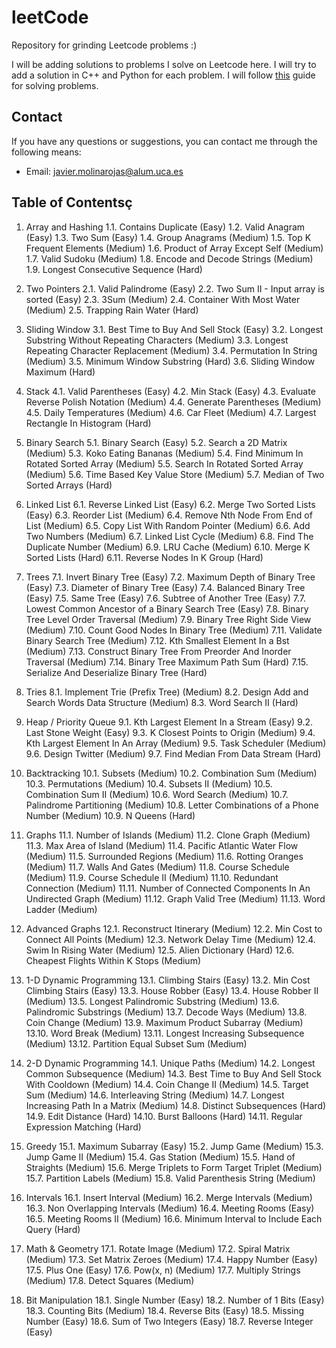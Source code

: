# leetCode
Repository for grinding Leetcode problems :)

I will be adding solutions to problems I solve on Leetcode here. I will try to add a solution in C++ and Python for each problem. I will follow [this](https://neetcode.io/practice) guide for solving problems.

## Contact
If you have any questions or suggestions, you can contact me through the following means:

- Email: javier.molinarojas@alum.uca.es

## Table of Contentsç
1. Array and Hashing
   1.1. Contains Duplicate (Easy)
   1.2. Valid Anagram (Easy)
   1.3. Two Sum (Easy)
   1.4. Group Anagrams (Medium)
   1.5. Top K Frequent Elements (Medium)
   1.6. Product of Array Except Self (Medium)
   1.7. Valid Sudoku (Medium)
   1.8. Encode and Decode Strings (Medium)
   1.9. Longest Consecutive Sequence (Hard)

2. Two Pointers
   2.1. Valid Palindrome (Easy)
   2.2. Two Sum II - Input array is sorted (Easy)
   2.3. 3Sum (Medium)
   2.4. Container With Most Water (Medium)
   2.5. Trapping Rain Water (Hard)

3. Sliding Window
   3.1. Best Time to Buy And Sell Stock (Easy)
   3.2. Longest Substring Without Repeating Characters (Medium)
   3.3. Longest Repeating Character Replacement (Medium)
   3.4. Permutation In String (Medium)
   3.5. Minimum Window Substring (Hard)
   3.6. Sliding Window Maximum (Hard)

4. Stack
   4.1. Valid Parentheses (Easy)
   4.2. Min Stack (Easy)
   4.3. Evaluate Reverse Polish Notation (Medium)
   4.4. Generate Parentheses (Medium)
   4.5. Daily Temperatures (Medium)
   4.6. Car Fleet (Medium)
   4.7. Largest Rectangle In Histogram (Hard)

5. Binary Search
   5.1. Binary Search (Easy)
   5.2. Search a 2D Matrix (Medium)
   5.3. Koko Eating Bananas (Medium)
   5.4. Find Minimum In Rotated Sorted Array (Medium)
   5.5. Search In Rotated Sorted Array (Medium)
   5.6. Time Based Key Value Store (Medium)
   5.7. Median of Two Sorted Arrays (Hard)

6. Linked List
    6.1. Reverse Linked List (Easy)
    6.2. Merge Two Sorted Lists (Easy)
    6.3. Reorder List (Medium)
    6.4. Remove Nth Node From End of List (Medium)
    6.5. Copy List With Random Pointer (Medium)
    6.6. Add Two Numbers (Medium)
    6.7. Linked List Cycle (Medium)
    6.8. Find The Duplicate Number (Medium)
    6.9. LRU Cache (Medium)
    6.10. Merge K Sorted Lists (Hard)
    6.11. Reverse Nodes In K Group (Hard)

7. Trees
    7.1. Invert Binary Tree (Easy)
    7.2. Maximum Depth of Binary Tree (Easy)
    7.3. Diameter of Binary Tree (Easy)
    7.4. Balanced Binary Tree (Easy)
    7.5. Same Tree (Easy)
    7.6. Subtree of Another Tree (Easy)
    7.7. Lowest Common Ancestor of a Binary Search Tree (Easy)
    7.8. Binary Tree Level Order Traversal (Medium)
    7.9. Binary Tree Right Side View (Medium)
    7.10. Count Good Nodes In Binary Tree (Medium)
    7.11. Validate Binary Search Tree (Medium)
    7.12. Kth Smallest Element In a Bst (Medium)
    7.13. Construct Binary Tree From Preorder And Inorder Traversal (Medium)
    7.14. Binary Tree Maximum Path Sum (Hard)
    7.15. Serialize And Deserialize Binary Tree (Hard)
8. Tries
    8.1. Implement Trie (Prefix Tree) (Medium)
    8.2. Design Add and Search Words Data Structure (Medium)
    8.3. Word Search II (Hard)
9. Heap / Priority Queue
    9.1. Kth Largest Element In a Stream (Easy)
    9.2. Last Stone Weight (Easy)
    9.3. K Closest Points to Origin (Medium)
    9.4. Kth Largest Element In An Array (Medium)
    9.5. Task Scheduler (Medium)
    9.6. Design Twitter (Medium)
    9.7. Find Median From Data Stream (Hard)
10. Backtracking
    10.1. Subsets (Medium)
    10.2. Combination Sum (Medium)
    10.3. Permutations (Medium)
    10.4. Subsets II (Medium)
    10.5. Combination Sum II (Medium)
    10.6. Word Search (Medium)
    10.7. Palindrome Partitioning (Medium)
    10.8. Letter Combinations of a Phone Number (Medium)
    10.9. N Queens (Hard)
11. Graphs
    11.1. Number of Islands (Medium)
    11.2. Clone Graph (Medium)
    11.3. Max Area of Island (Medium)
    11.4. Pacific Atlantic Water Flow (Medium)
    11.5. Surrounded Regions (Medium)
    11.6. Rotting Oranges (Medium)
    11.7. Walls And Gates (Medium)
    11.8. Course Schedule (Medium)
    11.9. Course Schedule II (Medium)
    11.10. Redundant Connection (Medium)
    11.11. Number of Connected Components In An Undirected Graph (Medium)
    11.12. Graph Valid Tree (Medium)
    11.13. Word Ladder (Medium)
12. Advanced Graphs
    12.1. Reconstruct Itinerary (Medium)
    12.2. Min Cost to Connect All Points (Medium)
    12.3. Network Delay Time (Medium)
    12.4. Swim In Rising Water (Medium)
    12.5. Alien Dictionary (Hard)
    12.6. Cheapest Flights Within K Stops (Medium)
13. 1-D Dynamic Programming
    13.1. Climbing Stairs (Easy)
    13.2. Min Cost Climbing Stairs (Easy)
    13.3. House Robber (Easy)
    13.4. House Robber II (Medium)
    13.5. Longest Palindromic Substring (Medium)
    13.6. Palindromic Substrings (Medium)
    13.7. Decode Ways (Medium)
    13.8. Coin Change (Medium)
    13.9. Maximum Product Subarray (Medium)
    13.10. Word Break (Medium)
    13.11. Longest Increasing Subsequence (Medium)
    13.12. Partition Equal Subset Sum (Medium)
14. 2-D Dynamic Programming
    14.1. Unique Paths (Medium)
    14.2. Longest Common Subsequence (Medium)
    14.3. Best Time to Buy And Sell Stock With Cooldown (Medium)
    14.4. Coin Change II (Medium)
    14.5. Target Sum (Medium)
    14.6. Interleaving String (Medium)
    14.7. Longest Increasing Path In a Matrix (Medium)
    14.8. Distinct Subsequences (Hard)
    14.9. Edit Distance (Hard)
    14.10. Burst Balloons (Hard)
    14.11. Regular Expression Matching (Hard)
15. Greedy
    15.1. Maximum Subarray (Easy)
    15.2. Jump Game (Medium)
    15.3. Jump Game II (Medium)
    15.4. Gas Station (Medium)
    15.5. Hand of Straights (Medium)
    15.6. Merge Triplets to Form Target Triplet (Medium)
    15.7. Partition Labels (Medium)
    15.8. Valid Parenthesis String (Medium)
16. Intervals
    16.1. Insert Interval (Medium)
    16.2. Merge Intervals (Medium)
    16.3. Non Overlapping Intervals (Medium)
    16.4. Meeting Rooms (Easy)
    16.5. Meeting Rooms II (Medium)
    16.6. Minimum Interval to Include Each Query (Hard)
17. Math & Geometry
    17.1. Rotate Image (Medium)
    17.2. Spiral Matrix (Medium)
    17.3. Set Matrix Zeroes (Medium)
    17.4. Happy Number (Easy)
    17.5. Plus One (Easy)
    17.6. Pow(x, n) (Medium)
    17.7. Multiply Strings (Medium)
    17.8. Detect Squares (Medium)
18. Bit Manipulation
    18.1. Single Number (Easy)
    18.2. Number of 1 Bits (Easy)
    18.3. Counting Bits (Medium)
    18.4. Reverse Bits (Easy)
    18.5. Missing Number (Easy)
    18.6. Sum of Two Integers (Easy)
    18.7. Reverse Integer (Easy)

